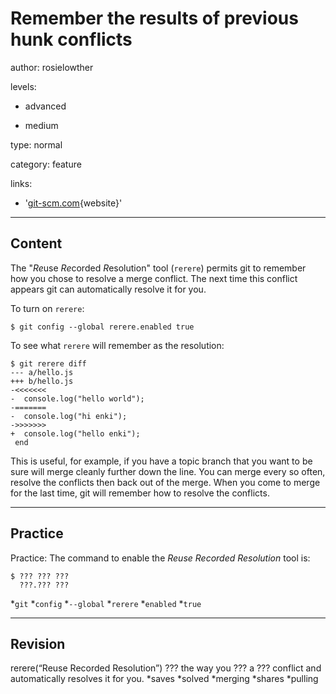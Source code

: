 # Remember the results of previous hunk conflicts
author: rosielowther

levels:

  - advanced

  - medium

type: normal

category: feature

links:

  - '[git-scm.com](http://git-scm.com/book/en/v2/Git-Tools-Rerere){website}'

---
## Content

The "*Re*use *Re*corded *R*esolution" tool (`rerere`) permits git to remember how you chose to resolve a merge conflict. The next time this conflict appears git can automatically resolve it for you.

To turn on `rerere`:
```
$ git config --global rerere.enabled true
```
To see what `rerere` will remember as the resolution:
```
$ git rerere diff
--- a/hello.js
+++ b/hello.js
-<<<<<<<
-  console.log("hello world");
-=======
-  console.log("hi enki");
->>>>>>>
+  console.log("hello enki");
 end
```
This is useful, for example, if you have a topic branch that you want to be sure will merge cleanly further down the line. You can merge every so often, resolve the conflicts then back out of the merge. When you come to merge for the last time, git will remember how to resolve the conflicts.

---
## Practice

Practice: The command to enable the *Reuse Recorded Resolution* tool is: 
```
$ ??? ??? ??? 
  ???.??? ???
```
*`git`
*`config`
*`--global`
*`rerere`
*`enabled`
*`true`

---
## Revision

rerere(“Reuse Recorded Resolution”) ??? the way you ??? a ??? conflict and automatically resolves it for you.
*saves
*solved
*merging
*shares
*pulling